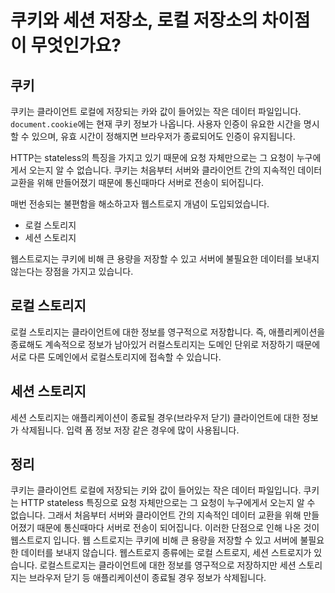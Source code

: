 # 쿠키와 세션 저장소, 로컬 저장소의 차이점이 무엇인가요?

## 쿠키

쿠키는 클라이언트 로컬에 저장되는 카와 값이 들어있는 작은 데이터 파일입니다. `document.cookie`에는 현재 쿠키 정보가 나옵니다. 사용자 인증이 유요한 시간을 명시할 수 있으며, 유효 시간이 정해지면 브라우저가 종료되어도 인증이 유지됩니다.

HTTP는 stateless의 특징을 가지고 있기 때문에 요청 자체만으로는 그 요청이 누구에게서 오는지 알 수 없습니다. 쿠키는 처음부터 서버와 클라이언트 간의 지속적인 데이터 교환을 위해 만들어졌기 때문에 통신때마다 서버로 전송이 되어집니다.

매번 전송되는 불편함을 해소하고자 웹스트로지 개념이 도입되었습니다.

- 로컬 스토리지
- 세션 스토리지

웹스트로지는 쿠키에 비해 큰 용량을 저장할 수 있고 서버에 불필요한 데이터를 보내지 않는다는 장점을 가지고 있습니다.

## 로컬 스토리지

로컬 스토리지는 클라이언트에 대한 정보를 영구적으로 저장합니다. 즉, 애플리케이션을 종료해도 계속적으로 정보가 남아있거 러컬스토리지는 도메인 단위로 저장하기 때문에 서로 다른 도메인에서 로컬스토리지에 접속할 수 있습니다.

## 세션 스토리지

세션 스토리지는 애플리케이션이 종료될 경우(브라우저 닫기) 클라이언트에 대한 정보가 삭제됩니다. 입력 폼 정보 저장 같은 경우에 많이 사용됩니다.

## 정리

쿠키는 클라이언트 로컬에 저장되는 키와 값이 들어있는 작은 데이터 파일입니다.
쿠키는 HTTP stateless 특징으로 요청 자체만으로는 그 요청이 누구에게서 오는지 알 수 없습니다. 그래서 처음부터 서버와 클라이언트 간의 지속적인 데이터 교환을 위해 만들어졌기 때문에 통신때마다 서버로 전송이 되어집니다. 이러한 단점으로 인해 나온 것이 웹스트로지 입니다. 웹 스트로지는 쿠키에 비해 큰 용량을 저장할 수 있고 서버에 불필요한 데이터를 보내지 않습니다. 웹스트로지 종류에는 로컬 스트로지, 세션 스트로지가 있습니다. 로컬스트로지는 클라이언트에 대한 정보를 영구적으로 저장하지만 세션 스토리지는 브라우저 닫기 등 애플리케이션이 종료될 경우 정보가 삭제됩니다.
